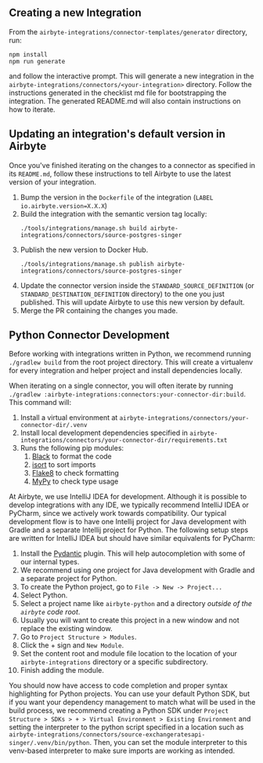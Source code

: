 ## Creating a new Integration

From the `airbyte-integrations/connector-templates/generator` directory, run: 
```
npm install
npm run generate
```
and follow the interactive prompt. This will generate a new integration in the `airbyte-integrations/connectors/<your-integration>` directory. 
Follow the instructions generated in the checklist md file for bootstrapping the integration. The generated
README.md will also contain instructions on how to iterate. 

## Updating an integration's default version in Airbyte
Once you've finished iterating on the changes to a connector as specified in its `README.md`, follow these instructions
to tell Airbyte to use the latest version of your integration.   

1. Bump the version in the `Dockerfile` of the integration (`LABEL io.airbyte.version=X.X.X`)
1. Build the integration with the semantic version tag locally:
    ```
    ./tools/integrations/manage.sh build airbyte-integrations/connectors/source-postgres-singer
    ```
1. Publish the new version to Docker Hub. 
    ```
    ./tools/integrations/manage.sh publish airbyte-integrations/connectors/source-postgres-singer
    ```
1. Update the connector version inside the `STANDARD_SOURCE_DEFINITION` (or `STANDARD_DESTINATION_DEFINITION` directory) to the one you just published. 
This will update Airbyte to use this new version by default. 
1. Merge the PR containing the changes you made.

## Python Connector Development

Before working with integrations written in Python, we recommend running `./gradlew build` from the root project directory.
This will create a virtualenv for every integration and helper project and install dependencies locally. 

When iterating on a single connector, you will often iterate by running `./gradlew :airbyte-integrations:connectors:your-connector-dir:build`.
This command will:
1. Install a virtual environment at `airbyte-integrations/connectors/your-connector-dir/.venv`
1. Install local development dependencies specified in `airbyte-integrations/connectors/your-connector-dir/requirements.txt`
1. Runs the following pip modules:
    1. [Black](https://pypi.org/project/black/) to format the code
    1. [isort](https://pypi.org/project/isort/) to sort imports
    1. [Flake8](https://pypi.org/project/flake8/) to check formatting
    1. [MyPy](https://pypi.org/project/mypy/) to check type usage

At Airbyte, we use IntelliJ IDEA for development. Although it is possible to develop integrations with any IDE, 
we typically recommend IntelliJ IDEA or PyCharm, since we actively work towards compatibility. Our typical development flow is to have one Intellij project for Java development with Gradle and a separate Intellij project for Python.
The following setup steps are written for IntelliJ IDEA but should have similar equivalents for PyCharm:
1. Install the [Pydantic](https://plugins.jetbrains.com/plugin/12861-pydantic) plugin. This will help autocompletion with some of our internal types.
1. We recommend using one project for Java development with Gradle and a separate project for Python.
1. To create the Python project, go to `File -> New -> Project...`
1. Select Python.
1. Select a project name like `airbyte-python` and a directory *outside of the `airbyte` code root*.
1. Usually you will want to create this project in a new window and not replace the existing window.
1. Go to `Project Structure > Modules`. 
1. Click the + sign and `New Module`.
1. Set the content root and module file location to the location of your `airbyte-integrations` directory or a specific subdirectory.
1. Finish adding the module.

You should now have access to code completion and proper syntax highlighting for Python projects. 
You can use your default Python SDK, but if you want your dependency management to match what will be used in the build process, 
we recommend creating a Python SDK under `Project Structure > SDKs > + > Virtual Environment > Existing Environment` 
and setting the interpreter to the python script specified in a location such as `airbyte-integrations/connectors/source-exchangeratesapi-singer/.venv/bin/python`. 
Then, you can set the module interpreter to this venv-based interpreter to make sure imports are working as intended.
